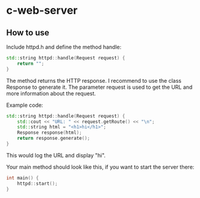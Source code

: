 # c-web-server

## How to use

Include httpd.h and define the method handle:

```cpp
std::string httpd::handle(Request request) {
    return "";
}
```

The method returns the HTTP response. I recommend to use the class Response to generate it. The parameter request is used to get the URL and more information about the request. 

Example code:

```cpp
std::string httpd::handle(Request request) {
    std::cout << "URL: " << request.getRoute() << "\n";
    std::string html = "<h1>hi</h1>";
    Response response(html);
    return response.generate();
}
```

This would log the URL and display "hi".

Your main method should look like this, if you want to start the server there:
```cpp
int main() {
    httpd::start();
}
```
